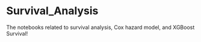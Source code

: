 # Survival_Analysis
The notebooks related to survival analysis, Cox hazard model, and XGBoost Survival!
